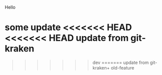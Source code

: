 Hello

some update
<<<<<<< HEAD
<<<<<<< HEAD
update from git-kraken
=======
>>>>>>> dev
=======
update from git-kraken+
>>>>>>> old-feature
